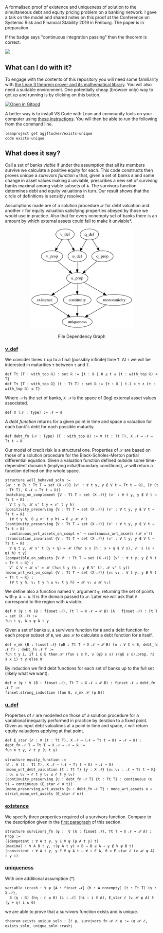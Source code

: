 A formalised proof of existence and uniqueness of solution to the simultaneous debt and equity pricing problem on a banking network.
I gave a talk on the model and shared notes on this proof at the Conference on Systemic Risk and Financial Stability 2019 in Freiburg.
The paper is in preparation.

If the badge says "continuous integration passing" then the theorem is correct.

<img class="NO-CACHE" src="https://github.com/agjftucker/exists-unique/workflows/continuous%20integration/badge.svg?branch=master" />

## What can I do with it?

To engage with the contents of this repository you will need some familiarity with [the Lean 3 theorem prover and its mathematical library](https://leanprover-community.github.io/).
You will also need a suitable environment.
One potentially cheap (browser only) way to get up and running is by clicking on this button.

[![Open in Gitpod](https://gitpod.io/button/open-in-gitpod.svg)](https://gitpod.io/#https://github.com/agjftucker/exists-unique)

A better way is to install VS Code with Lean and community tools on your computer using [these instructions](https://leanprover-community.github.io/get_started.html).
You will then be able to run the following from the command line.

```
leanproject get agjftucker/exists-unique
code exists-unique
```

## What does it say?

Call a set of banks *viable* if under the assumption that all its members survive we calculate a positive equity for each.
This code constructs then proves unique a *survivors function* `φ` that, given a set of banks `A` and some change in asset values making `A` unviable, prescribes a new set of surviving banks maximal among viable subsets of `A`.
The survivors function determines debt and equity valuations in turn.
Our result shows that the circle of definitions is sensibly resolved.

Assumptions made are of a solution procedure `ℋ` for debt valuation and another `ℰ` for equity valuation satisfying properties obeyed by those we would use in practice.
Also that for every nonempty set of banks there is an amount by which external assets could fall to make it unviable*.

<p align="center"><img src="import-graph.svg" width="338pt" height="332pt" /></p>
<p align="center">File Dependency Graph</p>

### [v_def](src/v_def.lean)

We consider times `t` up to a final (possibly infinite) time `T`.
At `t` we will be interested in maturities `τ` between `t` and `T`.
```lean
def Tt (T : with_top ℝ) : set ℝ := {t : ℝ | 0 ≤ t ∧ (t : with_top ℝ) < T}
def Tτ {T : with_top ℝ} (t : Tt T) : set ℝ := {τ : ℝ | t.1 < τ ∧ (τ : with_top ℝ) ≤ T}
```
Where `𝒩` is the set of banks, `X 𝒩` is the space of (log) external asset values associated.
```lean
def X (𝒩 : Type) := 𝒩 → ℝ
```
A *debt function* returns for a given point in time and space a valuation for each bank's debt for each possible maturity.
```lean
def debt_fn (𝒩 : Type) (T : with_top ℝ) := ∀ (t : Tt T), X 𝒩 → 𝒩 → Tτ t → ℝ
```
Our model of credit risk is a structural one.
Properties of `ℋ` are based on those of a solution procedure for the Black-Scholes-Merton partial differential equation.
Given a valuation function defined outside some time-dependent domain `V` (implying initial/boundary conditions), `ℋ` will return a function defined on the whole space.
```lean
structure well_behaved_soln :=
(ℋ : ∀ {V : Tt T → set (X 𝒩)} (v' : ∀ t y, y ∉ V t → Tτ t → ℝ), (∀ (t : Tt T), X 𝒩 → Tτ t → ℝ))
(matching_on_complement {V : Tt T → set (X 𝒩)} (v' : ∀ t y, y ∉ V t → Tτ t → ℝ) :
  ∀ t y h, ℋ v' t y = v' t y h)
(positivity_preserving {V : Tt T → set (X 𝒩)} (v' : ∀ t y, y ∉ V t → Tτ t → ℝ) :
  (∀ t y h, 0 ≤ v' t y h) → 0 ≤ ℋ v')
(continuity_preserving {V : Tt T → set (X 𝒩)} (v' : ∀ t y, y ∉ V t → Tτ t → ℝ) :
  continuous_wrt_assets_on_compl v' → continuous_wrt_assets (ℋ v'))
(translation_invariant {V : Tt T → set (X 𝒩)} (v' : ∀ t y, y ∉ V t → Tτ t → ℝ) :
  ∀ η t y, ℋ v' t (y + η) = ℋ (fun s x (h : x + η ∉ V s), v' s (x + η) h) t y)
(compatible_on_subsets {V V' : Tt T → set (X 𝒩)} {v' : ∀ t y, y ∉ V t → Tτ t → ℝ} :
  V' ⊆ V → ℋ v' = ℋ (fun t y (h : y ∉ V' t), ℋ v' t y))
(mono_wrt_val_on_compl {V : Tt T → set (X 𝒩)} {v₁ v₂ : ∀ t y, y ∉ V t → Tτ t → ℝ} :
  (∀ t y h, v₁ t y h ≤ v₂ t y h) → ℋ v₁ ≤ ℋ v₂)
```
We define also a function named `V`, argument `ψ`, returning the set of points with `ψ A = A`.
It is the domain passed to `ℋ`.
Later we will ask that `V` correspond to the region with `A` viable.
```lean
def V (ψ : ∀ (B : finset 𝒩), Tt T → X 𝒩 → 𝒫 B) (A : finset 𝒩) : Tt T → set (X 𝒩) :=
fun t y, A ≤ ψ A t y
```
Given a set of banks `B`, a survivors function for `B` and a debt function for each proper subset of `B`, we use `ℋ` to calculate a debt function for `B` itself.
```lean
def v_mk {B : finset 𝒩} (ψB : Tt T → X 𝒩 → 𝒫 B) (υ : ∀ C < B, debt_fn 𝒩 T) : debt_fn 𝒩 T :=
fun t y i, if i ∈ B then ℋ (fun s x h, υ (ψB s x) ⟨(ψB s x).prop, h⟩ s x i) t y else 0
```
By induction we find debt functions for each set of banks up to the full set (likely what we want).
```lean
def v (ψ : ∀ (B : finset 𝒩), Tt T → X 𝒩 → 𝒫 B) : finset 𝒩 → debt_fn 𝒩 T :=
finset.strong_induction (fun B, v_mk ℋ (ψ B))
```

### [u_def](src/u_def.lean)

Properties of `ℰ` are modelled on those of a solution procedure for a variational inequality performed in practice by iteration to a fixed point.
Given as input debt valuations at a point in time and space, `ℰ` will return equity valuations applying at that point.
```lean
def E_star (ℰ : ∀ (t : Tt T), X 𝒩 → (𝒩 → Tτ t → ℝ) → 𝒩 → ℝ) : debt_fn 𝒩 T → Tt T → X 𝒩 → 𝒩 → ℝ :=
fun υ t y, ℰ t y (υ t y)

structure equity_function :=
(ℰ : ∀ (t : Tt T), X 𝒩 → (𝒩 → Tτ t → ℝ) → 𝒩 → ℝ)
(mono_wrt_debt_valuation {t : Tt T} {y : X 𝒩} {υ₁ υ₂ : 𝒩 → Tτ t → ℝ} : υ₁ ≤ υ₂ → ℰ t y υ₁ ≤ ℰ t y υ₂)
(continuity_preserving {υ : debt_fn 𝒩 T} {t : Tt T} : continuous (υ t) → continuous (E_star ℰ υ t))
(mono_preserving_wrt_assets {υ : debt_fn 𝒩 T} : mono_wrt_assets υ → strict_mono_wrt_assets (E_star ℰ υ))
```

### [existence](src/existence.lean)

We specify three properties required of a survivors function.
Compare to the description given in the [first paragraph](#what-does-it-say) of this section.
```lean
structure survivors_fn (ψ :  ∀ (A : finset 𝒩), Tt T → X 𝒩 → 𝒫 A) : Prop :=
(idempotent : ∀ A t y, y ∈ V ψ (ψ A t y) t)
(maximal : ∀ A B t y, ↑(ψ A t y) < B → B ≤ A → y ∉ V ψ B t)
(consistent : ∀ A t y, y ∈ V ψ A t ↔ ∀ i ∈ A, 0 < E_star ℰ (v ℋ ψ A) t y i)
```

### [uniqueness](src/uniqueness.lean)

With one additional assumption (*)
```lean
variable (crash : ∀ ψ {A : finset 𝒩} (h : A.nonempty) (t : Tt T) (y : X 𝒩),
  ∃ (η : ℝ) (hη : η ≤ 0) (i : 𝒩) (hi : i ∈ A), E_star ℰ (v ℋ ψ A) t (y + η) i ≤ 0)
```
we are able to prove that a survivors function exists and is unique.
```lean
theorem exists_unique_soln : ∃! ψ, survivors_fn ℋ ℰ ψ := ⟨φ ℋ ℰ, exists_soln, unique_soln crash⟩
```
